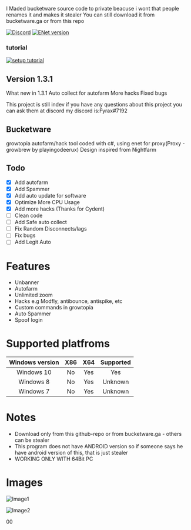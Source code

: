 I Maded bucketware source code to private beacuse i wont that people renames it and makes it stealer
You can still download it from bucketware.ga or from this repo

[![Discord](https://img.shields.io/discord/769207196608102430?label=discord)](https://discord.gg/uRCtRbQB9F)
[![ENet version](https://img.shields.io/badge/enet-1.3.17-green)](https://github.com/moien007/enet)
### tutorial
[![setup tutorial](https://cdn.discordapp.com/attachments/851010233241305109/851517302662496286/bucketwarethun.jpg)](https://www.youtube.com/watch?v=g3gdn78xWt8 "Bucketware install")
## Version 1.3.1
What new in 1.3.1
Auto collect for autofarm
More hacks
Fixed bugs

This project is still indev
if you have any questions about this project you can ask them at discord my discord is:Fyrax#7192
## Bucketware
growtopia autofarm/hack tool coded with c#, using enet for proxy(Proxy - growbrew by playingodeerux)
Design inspired from Nightfarm
## Todo
- [x] Add autofarm
- [x] Add Spammer
- [x] Add auto update for software
- [x] Optimize More CPU Usage
- [x] Add more hacks (Thanks for Cydent)
- [ ] Clean code 
- [ ] Add Safe auto collect
- [ ] Fix Random Disconnects/lags
- [ ] Fix bugs
- [ ] Add Legit Auto
# Features
* Unbanner
* Autofarm
* Unlimited zoom
* Hacks e.g Modfly, antibounce, antispike, etc
* Custom commands in growtopia
* Auto Spammer
* Spoof login

# Supported platfroms
| Windows version| X86 | X64 | Supported |
|:--------------:|:---:|:---:|:---------:|
|    Windows 10  | No  | Yes |    Yes    |
|    Windows 8   | No  | Yes |  Unknown  |
|    Windows 7   | No  | Yes |  Unknown  |

# Notes
* Download only from this github-repo or from bucketware.ga - others can be stealer
* This program does not have ANDROID version so if someone says he have android version of this, that is just  stealer
* WORKING ONLY WITH 64Bit PC

# Images

![Image1](https://cdn.discordapp.com/attachments/851010233241305109/852115263176441866/unknown.png)

![Image2](https://cdn.discordapp.com/attachments/712619822772650024/833195268824104970/unknown.png)


00
